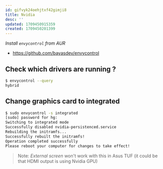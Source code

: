 ```yaml
---
id: gifvyk24oehjtxf42gimji8
title: Nvidia
desc: ''
updated: 1709450915359
created: 1709450201399
---
```


*Install `envycontrol` from AUR*
- https://github.com/bayasdev/envycontrol
## Check which drivers are running ?
```bash
$ envycontrol --query
hybrid
```
## Change graphics card to integrated
```bash
$ sudo envycontrol -s integrated
[sudo] password for hg: 
Switching to integrated mode
Successfully disabled nvidia-persistenced.service
Rebuilding the initramfs...
Successfully rebuilt the initramfs!
Operation completed successfully
Please reboot your computer for changes to take effect!
```

> Note: *External screen* won't work with this in Asus TUF (it could be that HDMI output is using Nvidia GPU)
